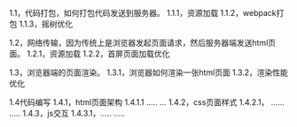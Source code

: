 1.1，代码打包，如何打包代码发送到服务器。
1.1.1，资源加载
1.1.2，webpack打包
1.1.3，摇树优化

1.2，网络传输，因为传统上是浏览器发起页面请求，然后服务器端发送html页面。
1.2.1，资源加载
1.2.2，首屏页面加载优化

1.3，浏览器端的页面渲染。
1.3.1，浏览器如何渲染一张html页面
1.3.2，渲染性能优化

1.4代码编写
1.4.1，html页面架构
1.4.1.1 .....
...
1.4.2，css页面样式
1.4.2.1， ......
.....
1.4.3，js交互
1.4.3.1，.....
.....